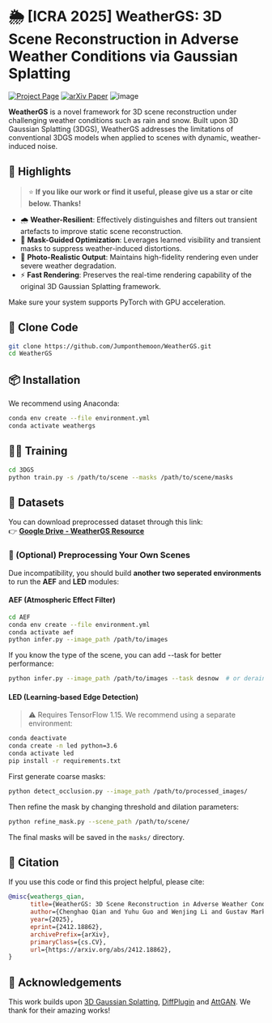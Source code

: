 # 🌦 [ICRA 2025] WeatherGS: 3D Scene Reconstruction in Adverse Weather Conditions via Gaussian Splatting

[![Project Page](https://img.shields.io/badge/Project-Page-yellow)](https://jumponthemoon.github.io/weather-gs/)
[![arXiv Paper](https://img.shields.io/badge/arXiv-Paper-blue)](https://arxiv.org/pdf/2412.18862)
![image](https://github.com/user-attachments/assets/8a23ba19-e259-4015-8cb6-d6ac8b970df2)

**WeatherGS** is a novel framework for 3D scene reconstruction under challenging weather conditions such as rain and snow. Built upon 3D Gaussian Splatting (3DGS), WeatherGS addresses the limitations of conventional 3DGS models when applied to scenes with dynamic, weather-induced noise.

## 🚀 Highlights
> ⭐ **If you like our work or find it useful, please give us a star or cite below. Thanks!**

- 🌧️ **Weather-Resilient**: Effectively distinguishes and filters out transient artefacts to improve static scene reconstruction.
- 🧠 **Mask-Guided Optimization**: Leverages learned visibility and transient masks to suppress weather-induced distortions.
- 🎥 **Photo-Realistic Output**: Maintains high-fidelity rendering even under severe weather degradation.
- ⚡ **Fast Rendering**: Preserves the real-time rendering capability of the original 3D Gaussian Splatting framework.


Make sure your system supports PyTorch with GPU acceleration.

## 🧰 Clone Code
```bash
git clone https://github.com/Jumponthemoon/WeatherGS.git
cd WeatherGS
```
## 📦 Installation

We recommend using Anaconda:

```bash
conda env create --file environment.yml
conda activate weathergs
```

## 🏃‍♂️ Training

```bash
cd 3DGS
python train.py -s /path/to/scene --masks /path/to/scene/masks
```

## 📁 Datasets

You can download preprocessed dataset through this link:  
👉 **[Google Drive - WeatherGS Resource](https://drive.google.com/file/d/1S3fOnl-SEgiapFPm2s0VtUDeVYwdAnL_/view?usp=drive_link)**

### 🔧 (Optional) Preprocessing Your Own Scenes

Due incompatibility, you should build **another two seperated environments** to run the **AEF** and **LED** modules:

#### AEF (Atmospheric Effect Filter)

```bash
cd AEF
conda env create --file environment.yml
conda activate aef
python infer.py --image_path /path/to/images
```

If you know the type of the scene, you can add --task for better performance:

```bash
python infer.py --image_path /path/to/images --task desnow  # or derain
```

#### LED (Learning-based Edge Detection)

> ⚠ Requires TensorFlow 1.15. We recommend using a separate environment:

```bash
conda deactivate
conda create -n led python=3.6
conda activate led
pip install -r requirements.txt
```

First generate coarse masks:
```bash
python detect_occlusion.py --image_path /path/to/processed_images/
```
Then refine the mask by changing threshold and dilation parameters:
```bash
python refine_mask.py --scene_path /path/to/scene/
```
The final masks will be saved in the `masks/` directory.


## 📄 Citation

If you use this code or find this project helpful, please cite:

```bibtex
@misc{weathergs_qian,
      title={WeatherGS: 3D Scene Reconstruction in Adverse Weather Conditions via Gaussian Splatting}, 
      author={Chenghao Qian and Yuhu Guo and Wenjing Li and Gustav Markkula},
      year={2025},
      eprint={2412.18862},
      archivePrefix={arXiv},
      primaryClass={cs.CV},
      url={https://arxiv.org/abs/2412.18862}, 
}
```

## 🤝 Acknowledgements

This work builds upon [3D Gaussian Splatting](https://repo-link), [DiffPlugin](https://github.com/yuhaoliu7456/Diff-Plugin) and [AttGAN](https://github.com/MaybeShewill-CV/attentive-gan-derainnet). We thank for their amazing works!
